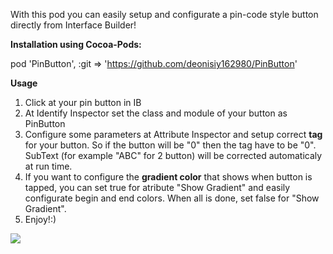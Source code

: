With this pod you can easily setup and configurate a pin-code style button directly from Interface Builder!

<b>Installation using Cocoa-Pods: </b>

pod 'PinButton', :git => 'https://github.com/deonisiy162980/PinButton'

<b>Usage</b>

1) Click at your pin button in IB
2) At Identify Inspector set the class and module of your button as PinButton
3) Configure some parameters at Attribute Inspector and setup correct <b>tag</b> for your button. So if the button will be "0" then the tag have to be "0". SubText (for example "ABC" for 2 button) will be corrected automaticaly at run time.
4) If you want to configure the <b>gradient color</b> that shows when button is tapped, you can set true for atribute "Show Gradient" and easily configurate begin and end colors. When all is done, set false for "Show Gradient".
5) Enjoy!:)


![](http://i069.radikal.ru/1704/87/20922f171d6a.png)
